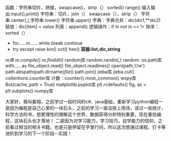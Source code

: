 函数：字符串切片，拼接，swapcase()，strip（） sorted() range()
输入输出:input(),print()
字符串：切片，join（） swapcase（），strip（） 字符串.center(,),字符串.lower() 字符串.upper()
字典：字典合并：dic(dic1,**dic2) 赋值：dic[item] = value
列表：append()
逻辑操作：if in   not in  ==  !=
排序：sorted（）
- for……in…… while break continue
- try except  raise
bin() oct() hex()
**容器:list,dic,string**

*re库 re.compile() re.findall()*
random库 random.randin(,) random.
os.path库 with……as   file_object.read() file_object.readlines() open(path,'r/w') path.abspath(path.dirname(_file_)) path.join()
jieba库 jieba.cut()
collentions.counter库 计数：counter().most_common()
wxpy库 Bot(cache_path = True)
matplotlib.pyplot库 plt.rcdefaults() fig, ax = plt.subplots()
numpy库

大家好，我叫姜翔，之前学过一段时间的c#、java基础，重新学习python编程一是因为编程是自己心里的一块石头，之前的学习一直没排上用场，读过一些统计，科学方法的书，想更理性的理解这个世界，数据获得分析特别重要，现在重拾编程，这块石头也才落地！
    二是因为对学习能力，学习技巧，自学能力的信仰，之前看过相当的相关书籍，也是只是停留在字里行间，所以这次想通过课程、打卡等进阶到学习的下一个阶段--实践！